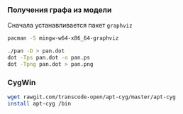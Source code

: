 ﻿


### Получения графа из модели

Сначала устанавливается пакет `graphviz`
```bash
pacman -S mingw-w64-x86_64-graphviz
```

```bash
./pan -D > pan.dot
dot -Tps pan.dot -o pan.ps
dot -Tpng pan.dot > pan.png
```

### CygWin
```bash
wget rawgit.com/transcode-open/apt-cyg/master/apt-cyg
install apt-cyg /bin
```
